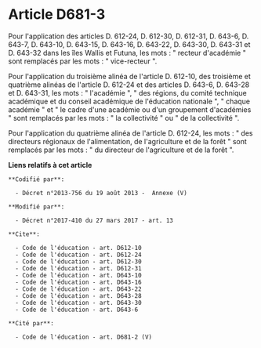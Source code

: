 # Article D681-3

Pour l'application des articles D. 612-24, D. 612-30, D. 612-31, D. 643-6, D. 643-7, D. 643-10, D. 643-15, D. 643-16, D.
643-22, D. 643-30, D. 643-31 et D. 643-32 dans les îles Wallis et Futuna, les mots : " recteur d'académie " sont remplacés
par les mots : " vice-recteur ". 

Pour l'application du troisième alinéa de l'article D. 612-10, des troisième et quatrième alinéas de l'article D. 612-24 et
des articles D. 643-6, D. 643-28 et D. 643-31, les mots : " l'académie ", " des régions, du comité technique académique et du
conseil académique de l'éducation nationale ", " chaque académie " et " le cadre d'une académie ou d'un groupement
d'académies " sont remplacés par les mots : " la collectivité " ou " de la collectivité ". 

Pour l'application du quatrième alinéa de l'article D. 612-24, les mots : " des directeurs régionaux de l'alimentation, de
l'agriculture et de la forêt " sont remplacés par les mots : " du directeur de l'agriculture et de la forêt ".

**Liens relatifs à cet article**

	**Codifié par**:

	  - Décret n°2013-756 du 19 août 2013 -  Annexe (V)

	**Modifié par**:

	  - Décret n°2017-410 du 27 mars 2017 - art. 13

	**Cite**:

	  - Code de l'éducation - art. D612-10
	  - Code de l'éducation - art. D612-24
	  - Code de l'éducation - art. D612-30
	  - Code de l'éducation - art. D612-31
	  - Code de l'éducation - art. D643-10
	  - Code de l'éducation - art. D643-16
	  - Code de l'éducation - art. D643-22
	  - Code de l'éducation - art. D643-28
	  - Code de l'éducation - art. D643-30
	  - Code de l'éducation - art. D643-6

	**Cité par**:

	  - Code de l'éducation - art. D681-2 (V)
